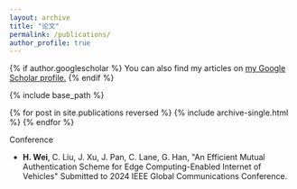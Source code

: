 ```yaml
---
layout: archive
title: "论文"
permalink: /publications/
author_profile: true
---
```


{% if author.googlescholar %}
  You can also find my articles on <u><a href="{{author.googlescholar}}">my Google Scholar profile</a>.</u>
{% endif %}

{% include base_path %}

{% for post in site.publications reversed %}
  {% include archive-single.html %}
{% endfor %}

Conference
* **H. Wei**, C. Liu, J. Xu, J. Pan, C. Lane, G. Han, "An Efficient Mutual Authentication Scheme for Edge Computing-Enabled Internet of Vehicles" Submitted to 2024 IEEE Global Communications Conference.